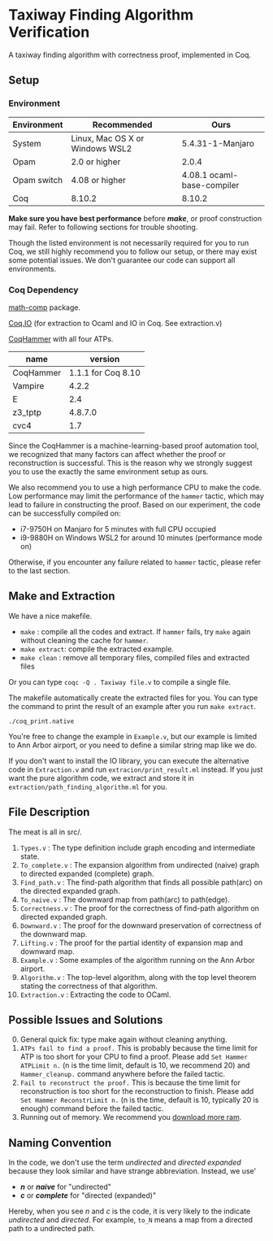 # Taxiway Finding Algorithm Verification

A taxiway finding algorithm with correctness proof, implemented in Coq. 

## Setup

### Environment

| Environment | Recommended | Ours |
| ---- | ---- | ---- |
| System | Linux, Mac OS X or Windows WSL2 | 5.4.31-1-Manjaro |
| Opam | 2.0 or higher | 2.0.4
| Opam switch | 4.08 or higher | 4.08.1 ocaml-base-compiler |
| Coq | 8.10.2 | 8.10.2 |

**Make sure you have best performance** before ***make***, or proof construction may fail. Refer to following sections for trouble shooting.

Though the listed environment is not necessarily required for you to run Coq, we still highly recommend you to follow our setup, or there may exist some potential issues. We don't guarantee our code can support all environments.

### Coq Dependency

[math-comp](https://github.com/math-comp/math-comp) package.

[Coq.IO](http://coq.io/getting_started.html) (for extraction to Ocaml and IO in Coq. See extraction.v)

[CoqHammer](https://github.com/lukaszcz/coqhammer) with all four ATPs.

| name | version |
| ---- | ---- |
| CoqHammer | 1.1.1 for Coq 8.10 |
| Vampire | 4.2.2 |
| E | 2.4 |
| z3_tptp | 4.8.7.0 |
| cvc4 | 1.7 |

Since the CoqHammer is a machine-learning-based proof automation tool, we recognized that many factors can affect whether the proof or reconstruction is successful. This is the reason why we strongly suggest you to use the exactly the same environment setup as ours.

We also recommend you to use a high performance CPU to make the code. Low performance may limit the performance of the ```hammer``` tactic, which may lead to failure in constructing the proof. Based on our experiment, the code can be successfully compiled on:

- i7-9750H on Manjaro for 5 minutes with full CPU occupied
- i9-9880H on Windows WSL2 for around 10 minutes (performance mode on)

Otherwise, if you encounter any failure related to ```hammer``` tactic, please refer to the last section.

## Make and Extraction

We have a nice makefile.

- ```make``` : compile all the codes and extract. If ```hammer``` fails, try ```make``` again without cleaning the cache for ```hammer```.
- ```make extract```: compile the extracted example. 
- ```make clean``` : remove all temporary files, compiled files and extracted files

Or you can type ```coqc -Q . Taxiway file.v``` to compile a single file.

The makefile automatically create the extracted files for you. You can type the command to print the result of an example after you run ```make extract```.

```
./coq_print.native
```

You're free to change the example in ```Example.v```, but our example is limited to Ann Arbor airport, or you need to define a similar string map like we do.

If you don't want to install the IO library, you can execute the alternative code in ```Extraction.v``` and run ```extracion/print_result.ml``` instead. If you just want the pure algorithm code, we extract and store it in ```extraction/path_finding_algorithm.ml``` for you.

## File Description

The meat is all in src/.

1. ```Types.v``` : The type definition include graph encoding and intermediate state.
2. ```To_complete.v``` : The expansion algorithm from undirected (naive) graph to directed expanded (complete) graph.
3. ```Find_path.v``` : The find-path algorithm that finds all possible path(arc) on the directed expanded graph.
4. ```To_naive.v``` : The downward map from path(arc) to path(edge).
5. ```Correctness.v``` : The proof for the correctness of find-path algorithm on directed expanded graph.
6. ```Downward.v``` : The proof for the downward preservation of correctness of the downward map.
7. ```Lifting.v``` : The proof for the partial identity of expansion map and downward map.
8. ```Example.v``` : Some examples of the algorithm running on the Ann Arbor airport.
9. ```Algorithm.v``` : The top-level algorithm, along with the top level theorem stating the correctness of that algorithm.
10. ```Extraction.v``` : Extracting the code to OCaml.

## Possible Issues and Solutions

0. General quick fix: type make again without cleaning anything.
1. ```ATPs fail to find a proof.``` This is probably because the time limit for ATP is too short for your CPU to find a proof. Please add ```Set Hammer ATPLimit n.``` (n is the time limit, default is 10, we recommend 20) and ```Hammer_cleanup.``` command anywhere before the failed tactic.
2. ```Fail to reconstruct the proof.``` This is because the time limit for reconstruction is too short for the reconstruction to finish. Please add ```Set Hammer ReconstrLimit n.``` (n is the time, default is 10, typically 20 is enough) command before the failed tactic.
3. Running out of memory. We recommend you [download more ram](https://downloadmoreram.com/).

## Naming Convention

In the code, we don't use the term *undirected* and *directed expanded* because they look similar and have strange abbreviation. Instead, we use'

- ***n*** or ***naive*** for "undirected"
- ***c*** or ***complete*** for "directed (expanded)"

Hereby, when you see *n* and *c* is the code, it is very likely to the indicate *undirected* and *directed*. For example, ```to_N``` means a map from a directed path to a undirected path.
